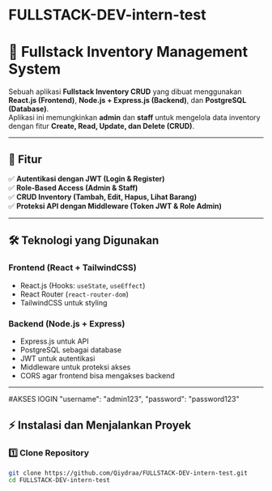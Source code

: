 # FULLSTACK-DEV-intern-test

# 🛒 Fullstack Inventory Management System

Sebuah aplikasi **Fullstack Inventory CRUD** yang dibuat menggunakan **React.js (Frontend)**, **Node.js + Express.js (Backend)**, dan **PostgreSQL (Database)**.  
Aplikasi ini memungkinkan **admin** dan **staff** untuk mengelola data inventory dengan fitur **Create, Read, Update, dan Delete (CRUD)**.  

---

## **🚀 Fitur**
✅ **Autentikasi dengan JWT (Login & Register)**  
✅ **Role-Based Access (Admin & Staff)**  
✅ **CRUD Inventory (Tambah, Edit, Hapus, Lihat Barang)**  
✅ **Proteksi API dengan Middleware (Token JWT & Role Admin)**  

---

## **🛠️ Teknologi yang Digunakan**
### **Frontend (React + TailwindCSS)**
- React.js (Hooks: `useState`, `useEffect`)  
- React Router (`react-router-dom`)  
- TailwindCSS untuk styling  

### **Backend (Node.js + Express)**
- Express.js untuk API  
- PostgreSQL sebagai database  
- JWT untuk autentikasi  
- Middleware untuk proteksi akses  
- CORS agar frontend bisa mengakses backend  

---

#AKSES lOGIN
"username": "admin123",
"password": "password123"

## **⚡ Instalasi dan Menjalankan Proyek**
### **1️⃣ Clone Repository**
```sh
git clone https://github.com/Qiydraa/FULLSTACK-DEV-intern-test.git
cd FULLSTACK-DEV-intern-test

